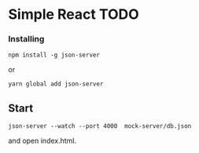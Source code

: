 # Simple React TODO

### Installing


```
npm install -g json-server
```
or
```
yarn global add json-server
```

## Start

```
json-server --watch --port 4000  mock-server/db.json
```
and open index.html.
